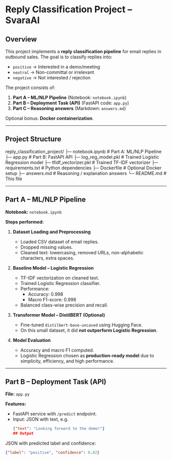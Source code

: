 # Reply Classification Project – SvaraAI

## Overview

This project implements a **reply classification pipeline** for email replies in outbound sales. The goal is to classify replies into:

- `positive` → Interested in a demo/meeting  
- `neutral` → Non-committal or irrelevant  
- `negative` → Not interested / rejection  

The project consists of:

1. **Part A – ML/NLP Pipeline** (Notebook: `notebook.ipynb`)  
2. **Part B – Deployment Task (API)** (FastAPI code: `app.py`)  
3. **Part C – Reasoning answers** (Markdown: `answers.md`)  

Optional bonus: **Docker containerization**.

---

## Project Structure
reply_classification_project/
├─ notebook.ipynb # Part A: ML/NLP Pipeline
├─ app.py # Part B: FastAPI API
├─ log_reg_model.pkl # Trained Logistic Regression model
├─ tfidf_vectorizer.pkl # Trained TF-IDF vectorizer
├─ requirements.txt # Python dependencies
├─ Dockerfile # Optional Docker setup
├─ answers.md # Reasoning / explanation answers
└─ README.md # This file


---

## Part A – ML/NLP Pipeline

**Notebook:** `notebook.ipynb`  

**Steps performed:**

1. **Dataset Loading and Preprocessing**
   - Loaded CSV dataset of email replies.  
   - Dropped missing values.  
   - Cleaned text: lowercasing, removed URLs, non-alphabetic characters, extra spaces.  

2. **Baseline Model – Logistic Regression**
   - TF-IDF vectorization on cleaned text.  
   - Trained Logistic Regression classifier.  
   - Performance:  
     - Accuracy: 0.998  
     - Macro F1-score: 0.998  
   - Balanced class-wise precision and recall.

3. **Transformer Model – DistilBERT (Optional)**
   - Fine-tuned `distilbert-base-uncased` using Hugging Face.  
   - On this small dataset, it did **not outperform Logistic Regression**.  

4. **Model Evaluation**
   - Accuracy and macro F1 computed.  
   - Logistic Regression chosen as **production-ready model** due to simplicity, efficiency, and high performance.

---

## Part B – Deployment Task (API)

**File:** `app.py`  

**Features:**

- FastAPI service with `/predict` endpoint.
- Input: JSON with text, e.g.  
  ```json
  {"text": "Looking forward to the demo!"}
  ## Output

JSON with predicted label and confidence:

```json
{"label": "positive", "confidence": 0.82}



